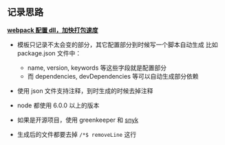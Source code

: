 
## 记录思路

**[webpack 配置 dll，加快打包速度](https://segmentfault.com/a/1190000006087638)**


* 模板只记录不太会变的部分，其它配置部分到时候写一个脚本自动生成
  比如 package.json 文件中：
  - name, version, keywords 等这些字段就是配置部分
  - 而 dependencies, devDependencies 等可以自动生成部分依赖

* 使用 json 文件支持注释，到时生成的时候去掉注释
* node 都使用 6.0.0 以上的版本

* 如果是开源项目，使用 greenkeeper 和 [snyk](https://snyk.io/)
* 生成后的文件都要去掉 `/*$ removeLine` 这行
